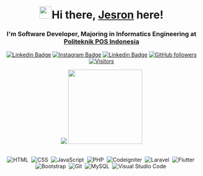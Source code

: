 ### <h1 align="center" class="flex"><img src="https://tva1.sinaimg.cn/large/e6c9d24egy1h1571l0uucg205k05egri.gif" width="32" />Hi there, [Jesron](https://twitter.com/dppjsrn) here!</h1>

#### <h3 align="center"> I'm Software Developer, Majoring in Informatics Engineering at [Politeknik POS Indonesia](https://www.poltekpos.ac.id/id) </h3>

<div align="center">

[![Linkedin Badge](https://img.shields.io/badge/-blue?style=social&logo=Linkedin&logoColor=blue&link=https://www.linkedin.com/in/jesronmarudut/)](https://www.linkedin.com/in/jesronmarudut/)
[![Instagram Badge](https://img.shields.io/badge/-blue?style=social&logo=Instagram&logoColor=red&link=https://www.instagram.com/jsrnmrdt/)](https://www.instagram.com/jsrnmrdt/) [![Linkedin Badge](https://img.shields.io/badge/-blue?style=social&logo=twitter&logoColor=blue&link=https://www.twitter.com/in/dppjsrn/)](https://www.twitter.com/in/dppjsrn/) [![GitHub followers](https://img.shields.io/github/followers/jesronmarudut?label=Follow&style=social)](https://github.com/jesronmarudut/?tab=) [![Visitors](https://visitor-badge.glitch.me/badge?page_id=jesronmarudut.visitor-badge)](https://github.com/jesronmarudut)

<p>
  <tr>
    
<td><img src="https://github-readme-stats.vercel.app/api?username=jesronmarudut&show_icons=true&hide_border=true&theme=radical&layout=compact" /></td>
<td><img src="https://github-readme-stats.vercel.app/api/top-langs/?username=jesronmarudut&&layout=compact&langs_count=8&theme=radical&hide_border=true" height="195"/></td>
  </tr>
</p>

##
![HTML](https://img.shields.io/badge/-HTML-05122A?style=flat&logo=HTML5)&nbsp;
![CSS](https://img.shields.io/badge/-CSS-05122A?style=flat&logo=CSS3&logoColor=1572B6)&nbsp;
![JavaScript](https://img.shields.io/badge/-JavaScript-05122A?style=flat&logo=javascript)&nbsp;
![PHP](https://img.shields.io/badge/-PHP-05122A?style=flat&logo=php&logoColor=777BB4)&nbsp;
![Codeigniter](https://img.shields.io/badge/-Codeigniter-05122A?style=flat&logo=codeigniter)&nbsp;
![Laravel](https://img.shields.io/badge/-Laravel-05122A?style=flat&logo=laravel&logoColor=FF2D20)&nbsp;
![Flutter](https://img.shields.io/badge/-Flutter-05122A?style=flat&logo=flutter&logoColor=1572B6)&nbsp;
![Bootstrap](https://img.shields.io/badge/-Bootstrap-05122A?style=flat&logo=bootstrap&logoColor=563D7C)&nbsp;
![Git](https://img.shields.io/badge/-Git-05122A?style=flat&logo=git)&nbsp;
![MySQL](https://img.shields.io/badge/-Mysql-05122A?style=flat&logo=mysql)&nbsp;
![Visual Studio Code](https://img.shields.io/badge/-Visual%20Studio%20Code-05122A?style=flat&logo=visual-studio-code&logoColor=007ACC)&nbsp;
